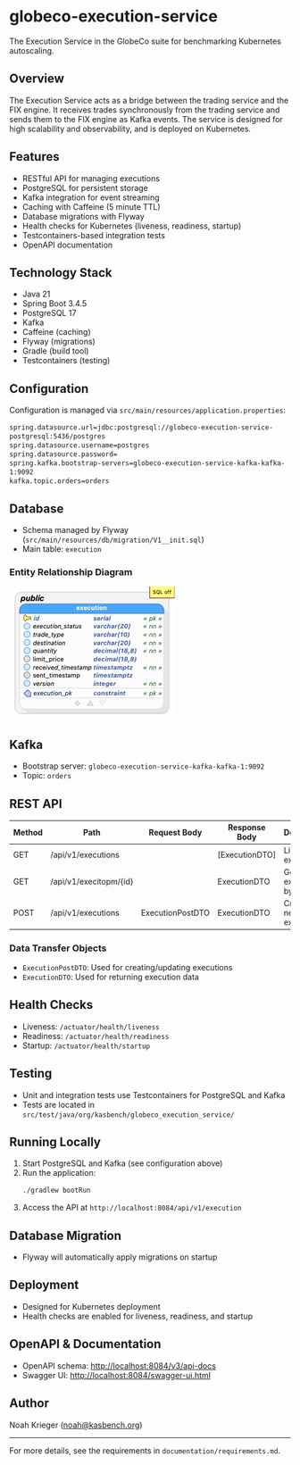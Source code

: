 # globeco-execution-service

The Execution Service in the GlobeCo suite for benchmarking Kubernetes autoscaling.

## Overview

The Execution Service acts as a bridge between the trading service and the FIX engine. It receives trades synchronously from the trading service and sends them to the FIX engine as Kafka events. The service is designed for high scalability and observability, and is deployed on Kubernetes.

## Features
- RESTful API for managing executions
- PostgreSQL for persistent storage
- Kafka integration for event streaming
- Caching with Caffeine (5 minute TTL)
- Database migrations with Flyway
- Health checks for Kubernetes (liveness, readiness, startup)
- Testcontainers-based integration tests
- OpenAPI documentation

## Technology Stack
- Java 21
- Spring Boot 3.4.5
- PostgreSQL 17
- Kafka
- Caffeine (caching)
- Flyway (migrations)
- Gradle (build tool)
- Testcontainers (testing)

## Configuration

Configuration is managed via `src/main/resources/application.properties`:

```properties
spring.datasource.url=jdbc:postgresql://globeco-execution-service-postgresql:5436/postgres
spring.datasource.username=postgres
spring.datasource.password=
spring.kafka.bootstrap-servers=globeco-execution-service-kafka-kafka-1:9092
kafka.topic.orders=orders
```

## Database
- Schema managed by Flyway (`src/main/resources/db/migration/V1__init.sql`)
- Main table: `execution`

### Entity Relationship Diagram

![ERD](documentation/images/execution-service.png)

## Kafka
- Bootstrap server: `globeco-execution-service-kafka-kafka-1:9092`
- Topic: `orders`

## REST API

| Method | Path                  | Request Body         | Response Body        | Description                       |
|--------|-----------------------|---------------------|----------------------|-----------------------------------|
| GET    | /api/v1/executions      |                     | [ExecutionDTO]         | List all executions                 |
| GET    | /api/v1/execitopm/{id} |                     | ExecutionDTO           | Get an execution by ID               |
| POST   | /api/v1/executions      | ExecutionPostDTO   | ExecutionDTO           | Create a new execution              |

### Data Transfer Objects
- `ExecutionPostDTO`: Used for creating/updating executions
- `ExecutionDTO`: Used for returning execution data

## Health Checks
- Liveness: `/actuator/health/liveness`
- Readiness: `/actuator/health/readiness`
- Startup: `/actuator/health/startup`

## Testing
- Unit and integration tests use Testcontainers for PostgreSQL and Kafka
- Tests are located in `src/test/java/org/kasbench/globeco_execution_service/`

## Running Locally

1. Start PostgreSQL and Kafka (see configuration above)
2. Run the application:
   ```sh
   ./gradlew bootRun
   ```
3. Access the API at `http://localhost:8084/api/v1/execution`

## Database Migration
- Flyway will automatically apply migrations on startup

## Deployment
- Designed for Kubernetes deployment
- Health checks are enabled for liveness, readiness, and startup


## OpenAPI & Documentation
- OpenAPI schema: [http://localhost:8084/v3/api-docs](http://localhost:8084/v3/api-docs)
- Swagger UI: [http://localhost:8084/swagger-ui.html](http://localhost:8084/swagger-ui.html)

## Author
Noah Krieger (<noah@kasbench.org>)


---
For more details, see the requirements in `documentation/requirements.md`.
